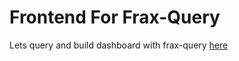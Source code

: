 # Frontend For Frax-Query

Lets query and build dashboard with frax-query [here](https://frax-query.xyz)
